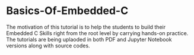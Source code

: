 # Basics-Of-Embedded-C

The motivation of this tutorial is to help the students to build their Embedded C Skills right from the root level by carrying hands-on practice.
The tutorials are being uplaoded in both PDF and Jupyter Notebook versions along with source codes.

